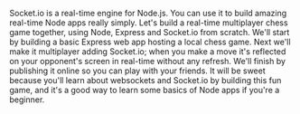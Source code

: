 Socket.io is a real-time engine for Node.js. You can use it to build amazing real-time Node apps really simply. Let's build a real-time multiplayer chess game together, using Node, Express and Socket.io from scratch. We'll start by building a basic Express web app hosting a local chess game. Next we'll make it multiplayer adding Socket.io; when you make a move it's reflected on your opponent's screen in real-time without any refresh. We'll finish by publishing it online so you can play with your friends. It will be sweet because you'll learn about websockets and Socket.io by building this fun game, and it's a good way to learn some basics of Node apps if you're a beginner.
